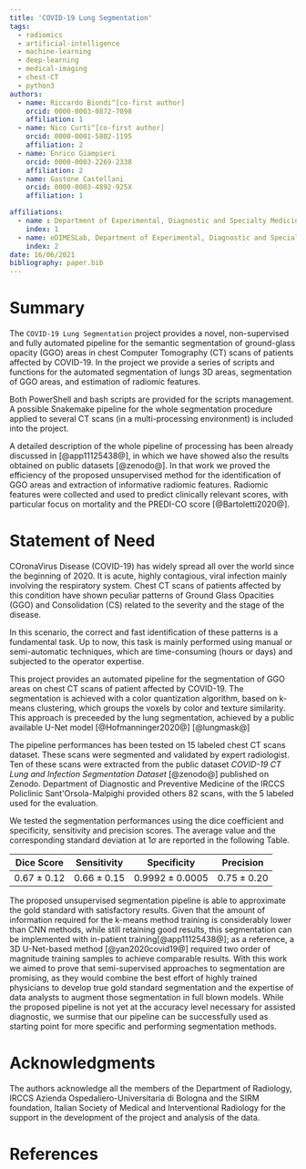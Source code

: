 ```yaml
---
title: 'COVID-19 Lung Segmentation'
tags:
  - radiomics
  - artificial-intelligence
  - machine-learning
  - deep-learning
  - medical-imaging
  - chest-CT
  - python3
authors:
  - name: Riccardo Biondi^[co-first author]
    orcid: 0000-0003-0872-7098
    affiliation: 1
  - name: Nico Curti^[co-first author]
    orcid: 0000-0001-5802-1195
    affiliation: 2
  - name: Enrico Giampieri
    orcid: 0000-0003-2269-2338
    affiliation: 2
  - name: Gastone Castellani
    orcid: 0000-0003-4892-925X
    affiliation: 1

affiliations:
  - name : Department of Experimental, Diagnostic and Specialty Medicine of Bologna University
    index: 1
  - name: eDIMESLab, Department of Experimental, Diagnostic and Specialty Medicine of Bologna University
    index: 2
date: 16/06/2021
bibliography: paper.bib
---
```


# Summary

The `COVID-19 Lung Segmentation` project provides a novel, non-supervised and
fully automated pipeline for the semantic segmentation of ground-glass opacity
(GGO) areas in chest Computer Tomography (CT) scans of patients affected by COVID-19.
In the project we provide a series of scripts and functions for the automated
segmentation of lungs 3D areas, segmentation of GGO areas, and estimation of
radiomic features.

Both PowerShell and bash scripts are provided for the scripts management.
A possible Snakemake pipeline for the whole segmentation procedure applied
to several CT scans (in a multi-processing environment) is included into
the project.

A detailed description of the whole pipeline of processing has been already discussed
in [@app11125438@], in which we have showed also the results obtained on public
datasets [@zenodo@].
In that work we proved the efficiency of the proposed unsupervised method for the
identification of GGO areas and extraction of informative radiomic features.
Radiomic features were collected and used to predict clinically relevant
scores, with particular focus on mortality and the PREDI-CO score
[@Bartoletti2020@].

# Statement of Need

COronaVirus Disease (COVID-19) has widely spread all over the world since the
beginning of 2020.
It is acute, highly contagious, viral infection mainly involving the respiratory system.
Chest CT scans of patients affected by this condition have shown peculiar patterns
of Ground Glass Opacities (GGO) and Consolidation (CS) related to the severity
and the stage of the disease.

In this scenario, the correct and fast identification of these patterns is a fundamental task.
Up to now, this task is mainly performed using manual or semi-automatic techniques,
which are time-consuming (hours or days) and subjected to the operator expertise.

This project provides an automated pipeline for the segmentation of
GGO areas on chest CT scans of patient affected by COVID-19.
The segmentation is achieved with a color quantization algorithm, based on k-means
clustering, which groups the voxels by color and texture similarity. This
approach is preceeded by the lung segmentation, achieved by a public available
U-Net model [@Hofmanninger2020@] [@lungmask@]

The pipeline performances has been tested on 15 labeled chest CT scans dataset.
These scans were segmented and validated by expert radiologist.
Ten of these scans were extracted from the public dataset
*COVID-19 CT Lung and Infection Segmentation Dataset* [@zenodo@]
published on Zenodo.
Department of Diagnostic and Preventive Medicine of the IRCCS Policlinic Sant'Orsola-Malpighi
provided others 82 scans, with the 5 labeled used for the evaluation.

We tested the segmentation performances using the dice coefficient and specificity,
sensitivity and precision scores.
The average value and the corresponding standard deviation at $1\sigma$ are reported in
the following Table.

|  Dice Score  |  Sensitivity |    Specificity   |   Precision  |
|:------------:|:------------:|:----------------:|:------------:|
|$0.67\pm 0.12$|$0.66\pm 0.15$|$0.9992\pm 0.0005$|$0.75\pm 0.20$|

The proposed unsupervised segmentation pipeline is able to approximate the gold
standard with satisfactory results.
Given that the amount of information required for the k-means method training is considerably lower than CNN methods, while still retaining good results, this segmentation can be implemented with in-patient training[@app11125438@];
as a reference, a 3D U-Net-based method [@yan2020covid19@] required two order of magnitude training samples to achieve comparable results.
With this work we aimed to prove that semi-supervised approaches to segmentation are promising,
as they would combine the best effort of highly trained physicians to develop true gold standard
segmentation and the expertise of data analysts to augment those segmentation in full blown models.
While the proposed pipeline is not yet at the accuracy level necessary for assisted diagnostic,
we surmise that our pipeline can be successfully used as starting point for more specific and
performing segmentation methods.

# Acknowledgments

The authors acknowledge all the members of the Department of Radiology, IRCCS Azienda
Ospedaliero-Universitaria di Bologna and the SIRM foundation, Italian Society of Medical and
Interventional Radiology for the support in the development of the project and analysis of the data.

# References
